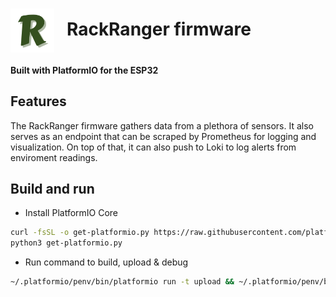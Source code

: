<h1><img src="https://github.com/RackRanger/landing-page/blob/main/static/Ricon.png" height=70 align="center"/> &nbsp; RackRanger firmware </h1>

#### Built with PlatformIO for the ESP32

## Features
The RackRanger firmware gathers data from a plethora of sensors. It also serves as an endpoint that can be scraped by Prometheus for logging and visualization. On top of that, it can also push to Loki to log alerts from enviroment readings.

## Build and run

- Install PlatformIO Core
```bash
curl -fsSL -o get-platformio.py https://raw.githubusercontent.com/platformio/platformio-core-installer/master/get-platformio.py
python3 get-platformio.py
```

- Run command to build, upload & debug

```bash
~/.platformio/penv/bin/platformio run -t upload && ~/.platformio/penv/bin/platformio device monitor
```
